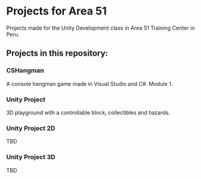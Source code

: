 ﻿# Projects for Area 51
Projects made for the Unity Development class in Area 51 Training Center in Peru.


## Projects in this repository:

### CSHangman
A console hangman game made in Visual Studio and C#. Module 1.



### Unity Project
3D playground with a controllable block, collectibles and hazards.



### Unity Project 2D
TBD



### Unity Project 3D
TBD
